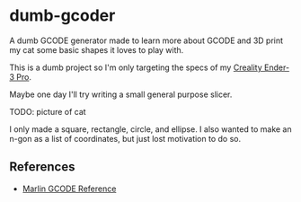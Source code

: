 # dumb-gcoder

A dumb GCODE generator made to learn more about GCODE and 3D print my cat some basic shapes it loves to play with.

This is a dumb project so I'm only targeting the specs of my 
[Creality Ender-3 Pro](https://www.creality.com/products/ender-3-pro-3d-printer).

Maybe one day I'll try writing a small general purpose slicer.

TODO: picture of cat

I only made a square, rectangle, circle, and ellipse.
I also wanted to make an n-gon as a list of coordinates, but just lost motivation to do so.

## References

- [Marlin GCODE Reference](https://marlinfw.org/meta/gcode/)

